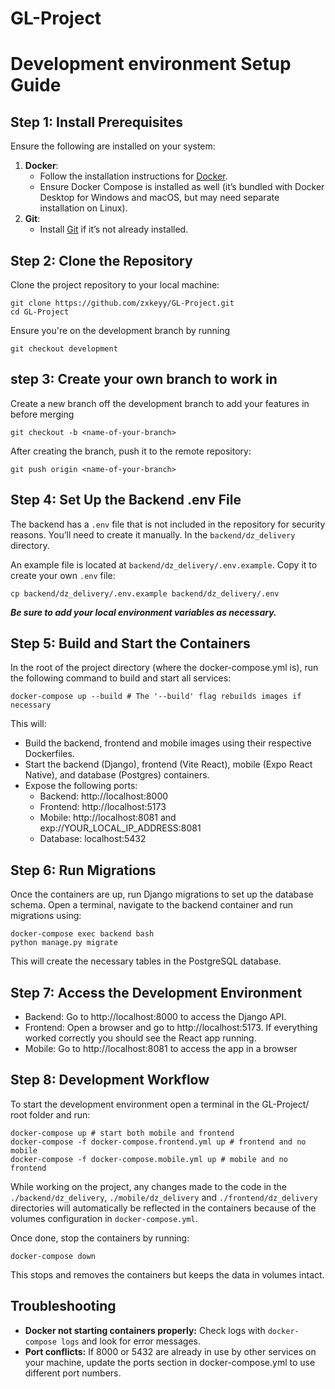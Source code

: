 # GL-Project

# Development environment Setup Guide

## Step 1: Install Prerequisites

Ensure the following are installed on your system:

1. **Docker**:
   - Follow the installation instructions for [Docker](https://docs.docker.com/get-docker/).
   - Ensure Docker Compose is installed as well (it’s bundled with Docker Desktop for Windows and macOS, but may need separate installation on Linux).
2. **Git**:
   - Install [Git](https://git-scm.com/book/en/v2/Getting-Started-Installing-Git) if it’s not already installed.

## Step 2: Clone the Repository

Clone the project repository to your local machine:

```
git clone https://github.com/zxkeyy/GL-Project.git
cd GL-Project
```

Ensure you're on the development branch by running

```
git checkout development
```

## step 3: Create your own branch to work in

Create a new branch off the development branch to add your features in before merging

```
git checkout -b <name-of-your-branch>
```

After creating the branch, push it to the remote repository:

```
git push origin <name-of-your-branch>
```

## Step 4: Set Up the Backend .env File

The backend has a `.env` file that is not included in the repository for security reasons. You’ll need to create it manually. In the `backend/dz_delivery` directory.

An example file is located at `backend/dz_delivery/.env.example`. Copy it to create your own `.env` file:

```
cp backend/dz_delivery/.env.example backend/dz_delivery/.env
```

**_Be sure to add your local environment variables as necessary._**

## Step 5: Build and Start the Containers

In the root of the project directory (where the docker-compose.yml is), run the following command to build and start all services:

```
docker-compose up --build # The '--build' flag rebuilds images if necessary
```

This will:

- Build the backend, frontend and mobile images using their respective Dockerfiles.
- Start the backend (Django), frontend (Vite React), mobile (Expo React Native), and database (Postgres) containers.
- Expose the following ports:
  - Backend: http://localhost:8000
  - Frontend: http://localhost:5173
  - Mobile: http://localhost:8081 and exp://YOUR_LOCAL_IP_ADDRESS:8081
  - Database: localhost:5432

## Step 6: Run Migrations

Once the containers are up, run Django migrations to set up the database schema. Open a terminal, navigate to the backend container and run migrations using:

```
docker-compose exec backend bash
python manage.py migrate
```

This will create the necessary tables in the PostgreSQL database.

## Step 7: Access the Development Environment

- Backend: Go to http://localhost:8000 to access the Django API.
- Frontend: Open a browser and go to http://localhost:5173. If everything worked correctly you should see the React app running.
- Mobile: Go to http://localhost:8081 to access the app in a browser

## Step 8: Development Workflow

To start the development environment open a terminal in the GL-Project/ root folder and run:

```
docker-compose up # start both mobile and frontend
docker-compose -f docker-compose.frontend.yml up # frontend and no mobile
docker-compose -f docker-compose.mobile.yml up # mobile and no frontend
```

While working on the project, any changes made to the code in the `./backend/dz_delivery`, `./mobile/dz_delivery` and `./frontend/dz_delivery` directories will automatically be reflected in the containers because of the volumes configuration in `docker-compose.yml`.

Once done, stop the containers by running:

```
docker-compose down
```

This stops and removes the containers but keeps the data in volumes intact.

## Troubleshooting

- **Docker not starting containers properly:** Check logs with `docker-compose logs` and look for error messages.
- **Port conflicts:** If 8000 or 5432 are already in use by other services on your machine, update the ports section in docker-compose.yml to use different port numbers.

